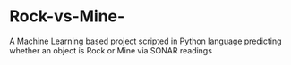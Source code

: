 # Rock-vs-Mine-
A Machine Learning based project scripted in Python language predicting whether an object is Rock or Mine via SONAR readings 
